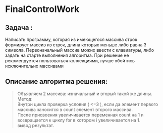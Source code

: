 # FinalControlWork
## Задача : 
 Написать программу, которая из имеющегося массива строк формирует массив из строк, длина которых меньше либо равна 3 символа. Первоначальный массив можно ввести с клавиатуры, либо задать на старте выполнения алгоритма. При решение не рекомендуется пользоваться коллекциями, лучше обойтись исключительно массивами
## Описание алгоритма решения:
> Объявляем 2 массива:
> изначальный и вторый такой же длины.  
> Метод:  
> Внутри цикла проверка условия ( <=3 ), если да элемент первого массива заносится в count элемент второго массива.  
> После присвоения увеличивается переменная count на 1 и возвращается к циклу for в котором i увеличивается на 1.  
> вывод результат.
